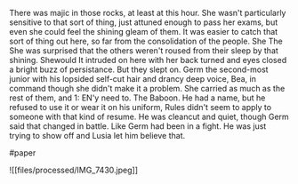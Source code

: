 There was majic in those rocks, at least at this hour. She wasn't particularly sensitive to that sort of thing, just attuned enough to pass her exams, but even she could feel the shining gleam of them. It was easier to catch that sort of thing out here, so far from the consolidation of the people. She The She was surprised that the others weren't roused from their sleep by that shining. Shewould It intruded on here with her back turned and eyes closed a bright buzz of persistance. But they slept on. Germ the second-most junior with his lopsided self-cut hair and drancy deep voice, Bea, in command though she didn't make it a problem. She carried as much as the rest of them, and 1: EN'y need to. The Baboon. He had a name, but he refused to use it or wear it on his uniform, Rules didn't seem to apply to someone with that kind of resume. He was cleancut and quiet, though Germ said that changed in battle. Like Germ had been in a fight. He was just trying to show off and Lusia let him believe that.



 #paper

![[files/processed/IMG_7430.jpeg]]